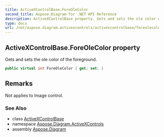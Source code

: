 ```yaml
---
title: ActiveXControlBase.ForeOleColor
second_title: Aspose.Diagram for .NET API Reference
description: ActiveXControlBase property. Gets and sets the ole color of the foreground
type: docs
url: /net/aspose.diagram.activexcontrols/activexcontrolbase/foreolecolor/
---
```

## ActiveXControlBase.ForeOleColor property

Gets and sets the ole color of the foreground.

```csharp
public virtual int ForeOleColor { get; set; }
```

## Remarks

Not applies to Image control.

### See Also

* class [ActiveXControlBase](../)
* namespace [Aspose.Diagram.ActiveXControls](../../activexcontrolbase/)
* assembly [Aspose.Diagram](../../../)


